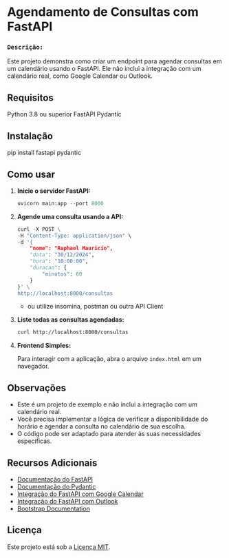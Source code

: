 # Agendamento de Consultas com FastAPI

### `Descrição:`
Este projeto demonstra como criar um endpoint para agendar consultas em um calendário usando o FastAPI. Ele não inclui a integração com um calendário real, como Google Calendar ou Outlook.

## Requisitos
Python 3.8 ou superior
FastAPI
Pydantic

## Instalação
pip install fastapi pydantic

## Como usar
1. **Inicie o servidor FastAPI:**
    ```python
    uvicorn main:app --port 8000
    ```

2. **Agende uma consulta usando a API:**
    ```python
    curl -X POST \
    -H "Content-Type: application/json" \
    -d '{
        "nome": "Raphael Mauricio",
        "data": "30/12/2024",
        "hora": "10:00:00",
        "duracao": {
            "minutos": 60
        }
    }' \
    http://localhost:8000/consultas
    ```
    - ou utilize insomina, postman ou outra API Client

3. **Liste todas as consultas agendadas:**
    ```bash
    curl http://localhost:8000/consultas
    ```

4. **Frontend Simples:**

   Para interagir com a aplicação, abra o arquivo `index.html` em um navegador.


## Observações
- Este é um projeto de exemplo e não inclui a integração com um calendário real.
- Você precisa implementar a lógica de verificar a disponibilidade do horário e agendar a consulta no calendário de sua escolha.
- O código pode ser adaptado para atender às suas necessidades específicas.

## Recursos Adicionais

- [Documentação do FastAPI](https://fastapi.tiangolo.com/)
- [Documentação do Pydantic](https://pydantic-docs.helpmanual.io/)
- [Integração do FastAPI com Google Calendar](https://github.com/tiangolo/fastapi/issues/844)
- [Integração do FastAPI com Outlook](https://github.com/tiangolo/fastapi/issues/1044)
- [Bootstrap Documentation](https://getbootstrap.com/docs/5.0/getting-started/introduction/)



## Licença

Este projeto está sob a [Licença MIT](LICENSE).
